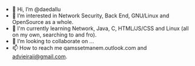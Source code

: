 - 👋 Hi, I’m @daedallu
- 👀 I’m interested in Network Security, Back End, GNU/Linux and OpenSource as a whole.
- 🌱 I'm currently learning Network, Java, C, HTML/JS/CSS and Linux (all on my own, searching to and fro).
- 💞️ I’m looking to collaborate on ...
- 📫 How to reach me qamssetmanem.outlook.com and advieiraii@gmail.com.

<!---I'm just a beginner and curious at IT, fascinated by technology and programming languages, Network Security (despite being very, very newbie to it). With a special love for "Linuxverse", since this was my the point of entry in this world (thanks AntiX Linux!!!). 

--->
